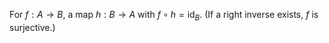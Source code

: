 
For $f: A \rightarrow B$, a map $h: B \rightarrow A$ with $f \circ h=\operatorname{id}_B$. (If a right inverse exists, $f$ is surjective.)